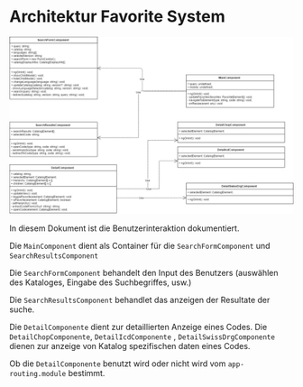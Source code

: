 # Architektur Favorite System

![](./HtmlArchitecture.png)


In diesem Dokument ist die Benutzerinteraktion dokumentiert.

Die `MainComponent` dient als Container für die `SearchFormComponent` und `SearchResultsComponent`


Die `SearchFormComponent` behandelt den Input des Benutzers (auswählen des Kataloges, Eingabe des Suchbegriffes, usw.)

Die `SearchResultsComponent` behandlet das anzeigen der Resultate der suche.


Die `DetailComponente` dient zur detaillierten Anzeige eines Codes. Die `DetailChopComponente`, `DetailIcdComponente` , `DetailSwissDrgComponente` dienen zur anzeige von Katalog spezifischen daten eines Codes. 

Ob die `DetailComponente` benutzt wird oder nicht wird vom `app-routing.module` bestimmt.

